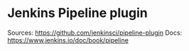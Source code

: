 # Jenkins Pipeline plugin

Sources: https://github.com/jenkinsci/pipeline-plugin 
Docs: https://www.jenkins.io/doc/book/pipeline
